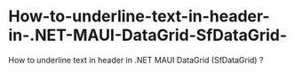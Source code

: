 # How-to-underline-text-in-header-in-.NET-MAUI-DataGrid-SfDataGrid-
How to underline text in header in .NET MAUI DataGrid (SfDataGrid) ?
